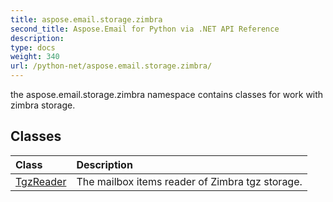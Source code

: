 ```yaml
---
title: aspose.email.storage.zimbra
second_title: Aspose.Email for Python via .NET API Reference
description: 
type: docs
weight: 340
url: /python-net/aspose.email.storage.zimbra/
---
```



the aspose.email.storage.zimbra namespace contains classes for work with zimbra storage.

## Classes
| Class | Description |
| :- | :- |
|[TgzReader](/python-net/aspose.email.storage.zimbra/tgzreader/)|The mailbox items reader of Zimbra tgz storage.|
